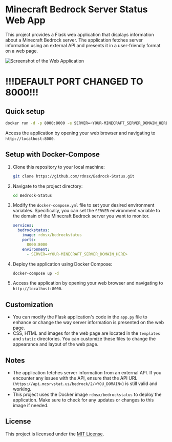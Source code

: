 # Minecraft Bedrock Server Status Web App

This project provides a Flask web application that displays information about a Minecraft Bedrock server. The application fetches server information using an external API and presents it in a user-friendly format on a web page.

![Screenshot of the Web Application](screenshot.png)

# !!!DEFAULT PORT CHANGED TO 8000!!!

## Quick setup

   ```bash
   docker run -d -p 8000:8000 -e SERVER=<YOUR-MINECRAFT_SERVER_DOMAIN_HERE> rdnsx/bedrockstatus
   ```

Access the application by opening your web browser and navigating to `http://localhost:8000`.

## Setup with Docker-Compose

1. Clone this repository to your local machine:

   ```bash
   git clone https://github.com/rdnsx/Bedrock-Status.git
   ```

2. Navigate to the project directory:

   ```bash
   cd Bedrock-Status
   ```

3. Modify the `docker-compose.yml` file to set your desired environment variables. Specifically, you can set the `SERVER` environment variable to the domain of the Minecraft Bedrock server you want to monitor.

   ```yaml
   services:
     bedrockstatus:
       image: rdnsx/bedrockstatus
       ports:
         8000:8000
       environment:
         - SERVER=<YOUR-MINECRAFT_SERVER_DOMAIN_HERE>
   ```

4. Deploy the application using Docker Compose:

   ```bash
   docker-compose up -d
   ```

5. Access the application by opening your web browser and navigating to `http://localhost:8000`.

## Customization

- You can modify the Flask application's code in the `app.py` file to enhance or change the way server information is presented on the web page.
- CSS, HTML and images for the web page are located in the `templates` and `static` directories. You can customize these files to change the appearance and layout of the web page.

## Notes

- The application fetches server information from an external API. If you encounter any issues with the API, ensure that the API URL (`https://api.mcsrvstat.us/bedrock/2/<YOU_DOMAIN>`) is still valid and working.
- This project uses the Docker image `rdnsx/bedrockstatus` to deploy the application. Make sure to check for any updates or changes to this image if needed.

## License

This project is licensed under the [MIT License](LICENSE).